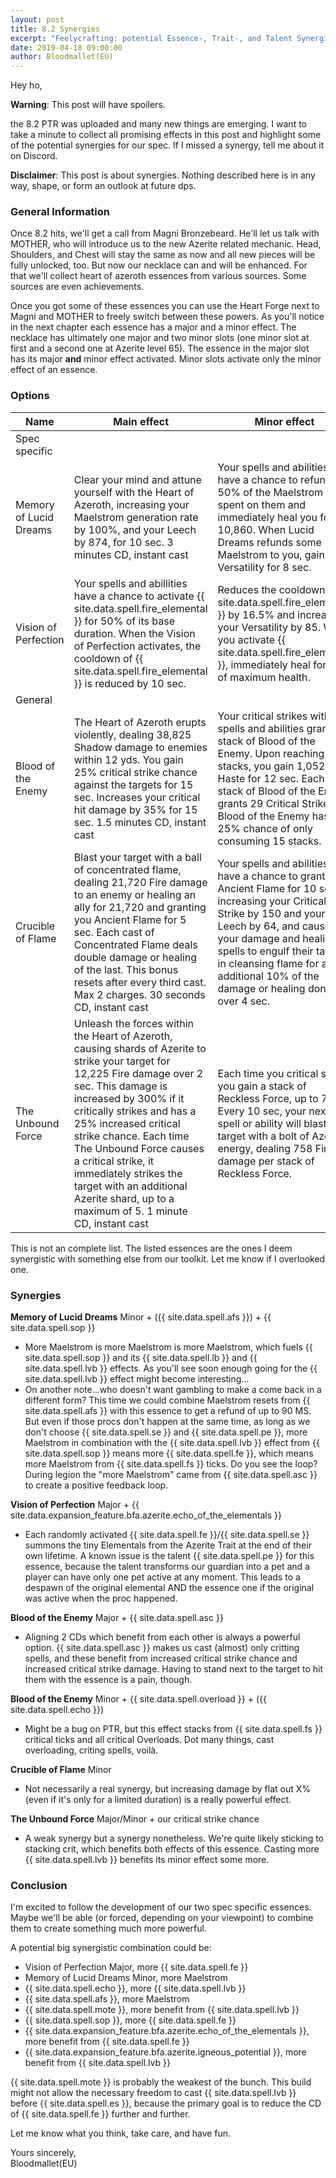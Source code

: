 ```yaml
---
layout: post
title: 8.2 Synergies
excerpt: "Feelycrafting: potential Essence-, Trait-, and Talent Synergies"
date: 2019-04-18 09:00:00
author: Bloodmallet(EU)
---
```


Hey ho,

**Warning**: This post will have spoilers.

the 8.2 PTR was uploaded and many new things are emerging. I want to take a
minute to collect all promising effects in this post and highlight
some of the potential synergies for our spec. If I missed a synergy, tell me
about it on Discord.

**Disclaimer**: This post is about synergies. Nothing described here is in any
way, shape, or form an outlook at future dps.

### General Information
Once 8.2 hits, we'll get a call from Magni Bronzebeard. He'll let us talk with
MOTHER, who will introduce us to the new Azerite related mechanic. Head,
Shoulders, and Chest will stay the same as now and all new pieces will be fully
unlocked, too. But now our necklace can and will be enhanced. For that we'll
collect heart of azeroth essences from various sources. Some sources are even
achievements.

Once you got some of these essences you can use the Heart Forge next to Magni
and MOTHER to freely switch between these powers. As you'll notice in the next
chapter each essence has a major and a minor effect. The necklace has
ultimately one major and two minor slots (one minor slot at first and a second
one at Azerite level 65). The essence in the major slot has its major
**and** minor effect activated. Minor slots activate only the minor effect
of an essence.

### Options

Name | Main effect | Minor effect
--- | --- | ---
Spec specific | |
Memory of Lucid Dreams | Clear your mind and attune yourself with the Heart of Azeroth, increasing your Maelstrom generation rate by 100%, and your Leech by 874, for 10 sec. 3 minutes CD, instant cast | Your spells and abilities have a chance to refund 50% of the Maelstrom spent on them and immediately heal you for 10,860. When Lucid Dreams refunds some Maelstrom to you, gain 543 Versatility for 8 sec.
Vision of Perfection | Your spells and abillities have a chance to activate {{ site.data.spell.fire_elemental }} for 50% of its base duration. When the Vision of Perfection activates, the cooldown of {{ site.data.spell.fire_elemental }} is reduced by 10 sec. | Reduces the cooldown of {{ site.data.spell.fire_elemental }} by 16.5% and increases your Versatility by 85. When you activate {{ site.data.spell.fire_elemental }}, immediately heal for 5% of maximum health.
General | |
Blood of the Enemy | The Heart of Azeroth erupts violently, dealing 38,825 Shadow damage to enemies within 12 yds. You gain 25% critical strike chance against the targets for 15 sec. Increases your critical hit damage by 35% for 15 sec. 1.5 minutes CD, instant cast | Your critical strikes with spells and abilities grant a stack of Blood of the Enemy. Upon reaching 25 stacks, you gain 1,052 Haste for 12 sec. Each stack of Blood of the Enemy grants 29 Critical Strike. Blood of the Enemy has a 25% chance of only consuming 15 stacks.
Crucible of Flame | Blast your target with a ball of concentrated flame, dealing 21,720 Fire damage to an enemy or healing an ally for 21,720 and granting you Ancient Flame for 5 sec. Each cast of Concentrated Flame deals double damage or healing of the last. This bonus resets after every third cast. Max 2 charges. 30 seconds CD, instant cast | Your spells and abilities have a chance to grant you Ancient Flame for 10 sec, increasing your Critical Strike by 150 and your Leech by 64, and causing your damage and healing spells to engulf their target in cleansing flame for an additional 10% of the damage or healing done over 4 sec.
The Unbound Force | Unleash the forces within the Heart of Azeroth, causing shards of Azerite to strike your target for 12,225 Fire damage over 2 sec. This damage is increased by 300% if it critically strikes and has a 25% increased critical strike chance. Each time The Unbound Force causes a critical strike, it immediately strikes the target with an additional Azerite shard, up to a maximum of 5. 1 minute CD, instant cast | Each time you critical strike, you gain a stack of Reckless Force, up to 7. Every 10 sec, your next spell or ability will blast your target with a bolt of Azerite energy, dealing 758 Fire damage per stack of Reckless Force.

This is not an complete list. The listed essences are the ones I deem
synergistic with something else from our toolkit. Let me know if I overlooked
one.

### Synergies
**Memory of Lucid Dreams** Minor + ({{ site.data.spell.afs }}) + {{ site.data.spell.sop }}
- More Maelstrom is more Maelstrom is more Maelstrom, which fuels {{ site.data.spell.sop }} and its
{{ site.data.spell.lb }} and {{ site.data.spell.lvb }} effects. As you'll see soon enough going for
the {{ site.data.spell.lvb }} effect might become interesting...
- On another note...who doesn't want gambling to make a come back in a different form? This time we could combine
Maelstrom resets from {{ site.data.spell.afs }} with this essence to get a refund of up to 90 MS.
But even if those procs don't happen at the same time, as long as we don't choose
{{ site.data.spell.se }} and {{ site.data.spell.pe }}, more Maelstrom in combination with the
{{ site.data.spell.lvb }} effect from {{ site.data.spell.sop }} means more {{ site.data.spell.fe }},
which means more Maelstrom from {{ site.data.spell.fs }} ticks. Do you see the loop? During legion the
"more Maelstrom" came from {{ site.data.spell.asc }} to create a positive feedback loop.

**Vision of Perfection** Major + {{ site.data.expansion_feature.bfa.azerite.echo_of_the_elementals }}
- Each randomly activated {{ site.data.spell.fe }}/{{ site.data.spell.se }} summons the tiny
Elementals from the Azerite Trait at the end of their own lifetime. A known issue is the
talent {{ site.data.spell.pe }} for this essence, because the talent transforms our
guardian into a pet and a player can have only one pet active at any moment. This leads
to a despawn of the original elemental AND the essence one if the original was active when
the proc happened.

**Blood of the Enemy** Major + {{ site.data.spell.asc }}
- Aligning 2 CDs which benefit from each other is always a powerful option.
{{ site.data.spell.asc }} makes us cast (almost) only critting spells, and these benefit from
increased critical strike chance and increased critical strike damage. Having to stand next to
the target to hit them with the essence is a pain, though.

**Blood of the Enemy** Minor + {{ site.data.spell.overload }} + ({{ site.data.spell.echo }})
- Might be a bug on PTR, but this effect stacks from {{ site.data.spell.fs }}
critical ticks and all critical Overloads. Dot many things, cast overloading, criting spells,
voilà.

**Crucible of Flame** Minor
- Not necessarily a real synergy, but increasing damage by flat out X% (even if it's only for
a limited duration) is a really powerful effect.

**The Unbound Force** Major/Minor + our critical strike chance
- A weak synergy but a synergy nonetheless. We're quite likely sticking to stacking crit, which
benefits both effects of this essence. Casting more {{ site.data.spell.lvb }} benefits its
minor effect some more.


### Conclusion
I'm excited to follow the development of our two spec specific essences. Maybe we'll be
able (or forced, depending on your viewpoint) to combine them to create something much more
powerful.

A potential big synergistic combination could be:

- Vision of Perfection Major, more {{ site.data.spell.fe }}
- Memory of Lucid Dreams Minor, more Maelstrom
- {{ site.data.spell.echo }}, more {{ site.data.spell.lvb }}
- {{ site.data.spell.afs }}, more Maelstrom
- {{ site.data.spell.mote }}, more benefit from {{ site.data.spell.lvb }}
- {{ site.data.spell.sop }}, more {{ site.data.spell.fe }}
- {{ site.data.expansion_feature.bfa.azerite.echo_of_the_elementals }}, more benefit from
{{ site.data.spell.fe }}
- {{ site.data.expansion_feature.bfa.azerite.igneous_potential }}, more benefit from {{ site.data.spell.lvb }}

{{ site.data.spell.mote }} is probably the weakest of the bunch. This
build might not allow the necessary freedom to cast {{ site.data.spell.lvb }}
before {{ site.data.spell.es }}, because the primary goal is to reduce the CD
of {{ site.data.spell.fe }} further and further.

Let me know what you think, take care, and have fun.

Yours sincerely,<br/>
Bloodmallet(EU)

